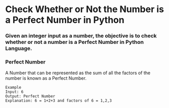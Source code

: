 # Check Whether or Not the Number is a Perfect Number in Python
### Given an integer input as a number, the objective is to check whether or not a number is a Perfect Number in Python Language.

### Perfect Number
A Number that can be represented as the sum of all the factors of the number is known as a Perfect Number.

```
Example
Input: 6
Output: Perfect Number
Explanation: 6 = 1+2+3 and factors of 6 = 1,2,3
```
